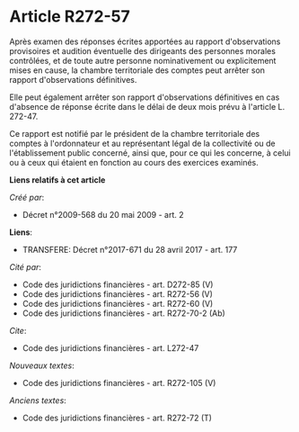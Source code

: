 # Article R272-57

Après examen des réponses écrites apportées au rapport d'observations provisoires et audition éventuelle des dirigeants des
personnes morales contrôlées, et de toute autre personne nominativement ou explicitement mises en cause, la chambre
territoriale des comptes peut arrêter son rapport d'observations définitives. 

Elle peut également arrêter son rapport d'observations définitives en cas d'absence de réponse écrite dans le délai de deux
mois prévu à l'article L. 272-47. 

Ce rapport est notifié par le président de la chambre territoriale des comptes à l'ordonnateur et au représentant légal de la
collectivité ou de l'établissement public concerné, ainsi que, pour ce qui les concerne, à celui ou à ceux qui étaient en
fonction au cours des exercices examinés.

**Liens relatifs à cet article**

_Créé par_:

  - Décret n°2009-568 du 20 mai 2009 - art. 2

**Liens**:

  - TRANSFERE: Décret n°2017-671 du 28 avril 2017 - art. 177

_Cité par_:

  - Code des juridictions financières - art. D272-85 (V)
  - Code des juridictions financières - art. R272-56 (V)
  - Code des juridictions financières - art. R272-60 (V)
  - Code des juridictions financières - art. R272-70-2 (Ab)

_Cite_:

  - Code des juridictions financières - art. L272-47

_Nouveaux textes_:

  - Code des juridictions financières - art. R272-105 (V)

_Anciens textes_:

  - Code des juridictions financières - art. R272-72 (T)
